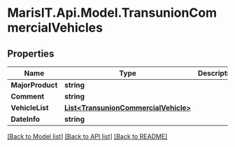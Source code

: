 
# MarisIT.Api.Model.TransunionCommercialVehicles

## Properties

Name | Type | Description | Notes
------------ | ------------- | ------------- | -------------
**MajorProduct** | **string** |  | [optional] 
**Comment** | **string** |  | [optional] 
**VehicleList** | [**List&lt;TransunionCommercialVehicle&gt;**](TransunionCommercialVehicle.md) |  | [optional] 
**DateInfo** | **string** |  | [optional] 

[[Back to Model list]](../README.md#documentation-for-models)
[[Back to API list]](../README.md#documentation-for-api-endpoints)
[[Back to README]](../README.md)

